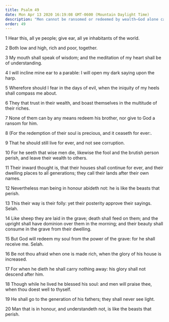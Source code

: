 ```yaml
---
title: Psalm 49
date: Mon Apr 13 2020 16:19:08 GMT-0600 (Mountain Daylight Time)
description: "Men cannot be ransomed or redeemed by wealth—God alone can redeem a soul from the grave—The glory of a rich man ceases with his death."
order: 49
---
```


1 Hear this, all ye people; give ear, all ye inhabitants of the world.

2 Both low and high, rich and poor, together.

3 My mouth shall speak of wisdom; and the meditation of my heart shall be of understanding.

4 I will incline mine ear to a parable: I will open my dark saying upon the harp.

5 Wherefore should I fear in the days of evil, when the iniquity of my heels shall compass me about.

6 They that trust in their wealth, and boast themselves in the multitude of their riches.

7 None of them can by any means redeem his brother, nor give to God a ransom for him.

8 (For the redemption of their soul is precious, and it ceaseth for ever:.

9 That he should still live for ever, and not see corruption.

10 For he seeth that wise men die, likewise the fool and the brutish person perish, and leave their wealth to others.

11 Their inward thought is, that their houses shall continue for ever, and their dwelling places to all generations; they call their lands after their own names.

12 Nevertheless man being in honour abideth not: he is like the beasts that perish.

13 This their way is their folly: yet their posterity approve their sayings. Selah.

14 Like sheep they are laid in the grave; death shall feed on them; and the upright shall have dominion over them in the morning; and their beauty shall consume in the grave from their dwelling.

15 But God will redeem my soul from the power of the grave: for he shall receive me. Selah.

16 Be not thou afraid when one is made rich, when the glory of his house is increased.

17 For when he dieth he shall carry nothing away: his glory shall not descend after him.

18 Though while he lived he blessed his soul: and men will praise thee, when thou doest well to thyself.

19 He shall go to the generation of his fathers; they shall never see light.

20 Man that is in honour, and understandeth not, is like the beasts that perish.
